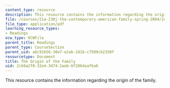 ```yaml
---
content_type: resource
description: This resource contains the information regarding the origin of the family.
file: /courses/21a-230j-the-contemporary-american-family-spring-2004/2cb9a2f032e434742aeb6f2064aafba6_MIT21A_230JS04_2sklnik.pdf
file_type: application/pdf
learning_resource_types:
- Readings
ocw_type: OCWFile
parent_title: Readings
parent_type: CourseSection
parent_uid: a8c91656-30e7-e2ab-2d1b-c7509cb2350f
resourcetype: Document
title: The Origin of the Family
uid: 2cb9a2f0-32e4-3474-2aeb-6f2064aafba6
---
```

This resource contains the information regarding the origin of the family.

